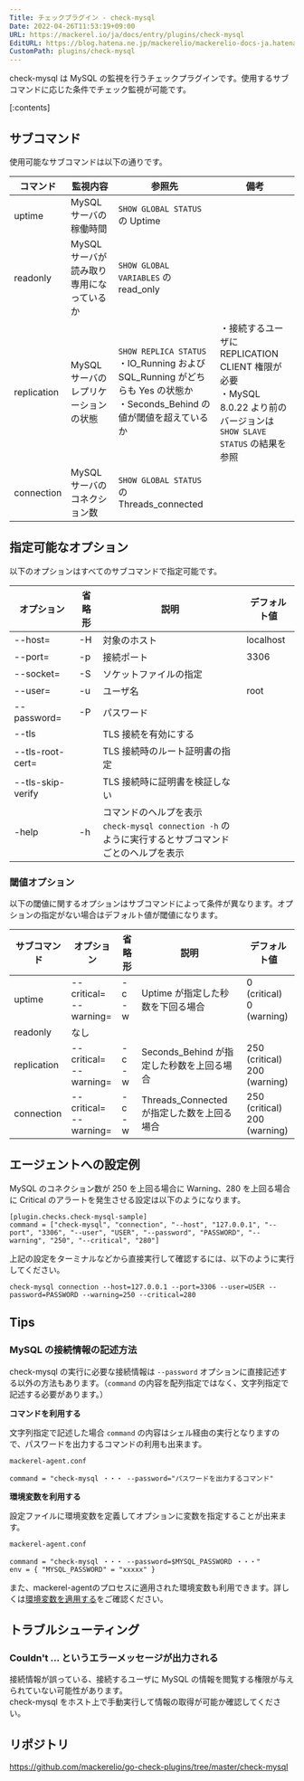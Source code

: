 ```yaml
---
Title: チェックプラグイン - check-mysql
Date: 2022-04-26T11:53:19+09:00
URL: https://mackerel.io/ja/docs/entry/plugins/check-mysql
EditURL: https://blog.hatena.ne.jp/mackerelio/mackerelio-docs-ja.hatenablog.mackerel.io/atom/entry/13574176438086440922
CustomPath: plugins/check-mysql
---
```


check-mysql は MySQL の監視を行うチェックプラグインです。使用するサブコマンドに応じた条件でチェック監視が可能です。

[:contents]

## サブコマンド

使用可能なサブコマンドは以下の通りです。

|コマンド|監視内容|参照先|備考|
|---|---|---|---|
|uptime|MySQL サーバの稼働時間|`SHOW GLOBAL STATUS` の Uptime||
|readonly|MySQL サーバが読み取り専用になっているか|`SHOW GLOBAL VARIABLES` の read_only||
|replication|MySQL サーバのレプリケーションの状態|`SHOW REPLICA STATUS`<br>・IO_Running および SQL_Running がどちらも Yes の状態か<br>・Seconds_Behind の値が閾値を超えているか|・接続するユーザに REPLICATION CLIENT 権限が必要<br>・MySQL 8.0.22 より前のバージョンは `SHOW SLAVE STATUS` の結果を参照|
|connection|MySQL サーバのコネクション数|`SHOW GLOBAL STATUS` の Threads_connected||

## 指定可能なオプション

以下のオプションはすべてのサブコマンドで指定可能です。

|オプション|省略形|説明|デフォルト値|
|---|---|---|---|
|--host=|-H|対象のホスト|localhost| 
|--port=|-p|接続ポート|3306|
|--socket=|-S|ソケットファイルの指定||
|--user=|-u|ユーザ名|root|
|--password=|-P|パスワード||
|--tls||TLS 接続を有効にする||
|--tls-root-cert=||TLS 接続時のルート証明書の指定||
|--tls-skip-verify||TLS 接続時に証明書を検証しない||
|-help|-h|コマンドのヘルプを表示<br>`check-mysql connection -h` のように実行するとサブコマンドごとのヘルプを表示||

### 閾値オプション

以下の閾値に関するオプションはサブコマンドによって条件が異なります。オプションの指定がない場合はデフォルト値が閾値になります。

|サブコマンド|オプション|省略形|説明|デフォルト値|
|---|---|---|---|---|
|uptime|--critical=<br>--warning=|-c<br>-w|Uptime が指定した秒数を下回る場合|0  (critical)<br>0 (warning)|
|readonly|なし|||
|replication|--critical=<br>--warning=|-c<br>-w|Seconds_Behind が指定した秒数を上回る場合|250  (critical)<br>200 (warning)|
|connection|--critical=<br>--warning=|-c<br>-w|Threads_Connected が指定した数を上回る場合|250  (critical)<br>200 (warning)|

## エージェントへの設定例

MySQL のコネクション数が 250 を上回る場合に Warning、280 を上回る場合に Critical のアラートを発生させる設定は以下のようになります。

```
[plugin.checks.check-mysql-sample]
command = ["check-mysql", "connection", "--host", "127.0.0.1", "--port", "3306", "--user", "USER", "--password", "PASSWORD", "--warning", "250", "--critical", "280"]
```

上記の設定をターミナルなどから直接実行して確認するには、以下のように実行してください。

```
check-mysql connection --host=127.0.0.1 --port=3306 --user=USER --password=PASSWORD --warning=250 --critical=280
```

## Tips

### MySQL の接続情報の記述方法

check-mysql の実行に必要な接続情報は `--password` オプションに直接記述する以外の方法もあります。（`command` の内容を配列指定ではなく、文字列指定で記述する必要があります。）

**コマンドを利用する**

文字列指定で記述した場合 `command` の内容はシェル経由の実行となりますので、パスワードを出力するコマンドの利用も出来ます。

`mackerel-agent.conf`
```
command = "check-mysql ・・・ --password="パスワードを出力するコマンド"
```

**環境変数を利用する**

設定ファイルに環境変数を定義してオプションに変数を指定することが出来ます。

`mackerel-agent.conf`
```
command = "check-mysql ・・・ --password=$MYSQL_PASSWORD ・・・"
env = { "MYSQL_PASSWORD" = "xxxxx" }
```

また、mackerel-agentのプロセスに適用された環境変数も利用できます。詳しくは[環境変数を適用する](https://mackerel.io/ja/docs/entry/spec/agent#environment-variables)をご確認ください。

## トラブルシューティング

### Couldn't ... というエラーメッセージが出力される

接続情報が誤っている、接続するユーザに MySQL の情報を閲覧する権限が与えられていない可能性があります。<br>check-mysql をホスト上で手動実行して情報の取得が可能か確認してください。

## リポジトリ

https://github.com/mackerelio/go-check-plugins/tree/master/check-mysql
